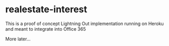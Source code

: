 # realestate-interest

This is a proof of concept Lightning Out implementation running on Heroku and meant to integrate into Office 365


More later...
